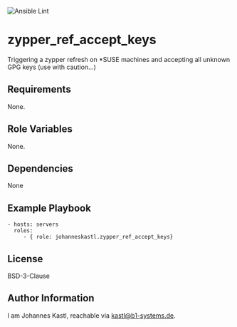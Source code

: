 ![Ansible Lint](https://github.com/johanneskastl/ansible-role-zypper_ref_accept_keys/workflows/Ansible%20Lint/badge.svg)

zypper_ref_accept_keys
=========

Triggering a zypper refresh on *SUSE machines and accepting all unknown GPG keys (use with caution...)

Requirements
------------

None.

Role Variables
--------------

None.

Dependencies
------------

None

Example Playbook
----------------

    - hosts: servers
      roles:
         - { role: johanneskastl.zypper_ref_accept_keys}

License
-------

BSD-3-Clause

Author Information
------------------

I am Johannes Kastl, reachable via kastl@b1-systems.de.
